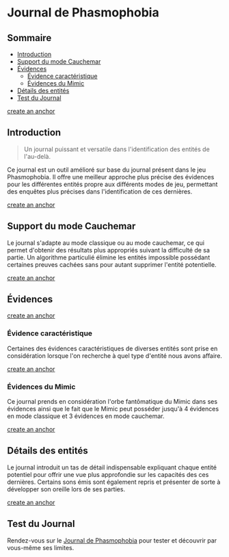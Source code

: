 # Journal de Phasmophobia

## Sommaire

- [Introduction](#introduction)
- [Support du mode Cauchemar](#support-du-mode-Cauchemar)
- [Évidences](#évidences)
    - [Évidence caractéristique](#évidence-caractéristique)
    - [Évidences du Mimic](#évidences-du-Mimic)
- [Détails des entités](#détails-des-entités)
- [Test du Journal](#test-du-Journal)

[create an anchor](#introduction)
## Introduction

> Un journal puissant et versatile dans l'identification des entités de l'au-delà.

Ce journal est un outil amélioré sur base du journal présent dans le jeu Phasmophobia.
Il offre une meilleur approche plus précise des évidences pour les différentes entités propre aux différents modes de jeu, permettant des enquêtes plus précises dans l'identification de ces dernières.

[create an anchor](#support-du-mode-Cauchemar)
## Support du mode Cauchemar

Le journal s'adapte au mode classique ou au mode cauchemar, ce qui permet d'obtenir des résultats plus appropriés suivant la difficulté de sa partie.
Un algorithme particulié élimine les entités impossible possédant certaines preuves cachées sans pour autant supprimer l'entité potentielle.

[create an anchor](#évidences)
## Évidences

[create an anchor](#évidence-caractéristique)
### Évidence caractéristique

Certaines des évidences caractéristiques de diverses entités sont prise en considération lorsque l'on recherche à quel type d'entité nous avons affaire.

[create an anchor](#évidences-du-Mimic)
### Évidences du Mimic

Ce journal prends en considération l'orbe fantômatique du Mimic dans ses évidences ainsi que le fait que le Mimic peut posséder jusqu'à 4 évidences en mode classique et 3 évidences en mode cauchemar.

[create an anchor](#détails-des-entités)
## Détails des entités

Le journal introduit un tas de détail indispensable expliquant chaque entité potentiel pour offrir une vue plus approfondie sur les capacités des ces dernières.
Certains sons émis sont également repris et présenter de sorte à développer son oreille lors de ses parties.

[create an anchor](#test-du-Journal)
## Test du Journal

Rendez-vous sur le [Journal de Phasmophobia](https://raw.githack.com/FriquetLuca/phasmo-calculator/master/index.html) pour tester et découvrir par vous-même ses limites.